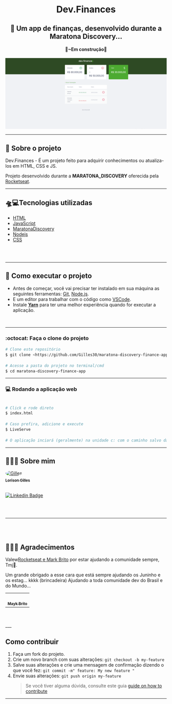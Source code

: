 <h1 align="center">Dev.Finances</h1>

<h2 align="center">🍕 Um app de finanças, desenvolvido durante a Maratona Discovery...</h2>

<h4 align="center">🚧~Em construção🚧</h4>

<img src="./assets/dev.finances.png" />

___

## 💬 Sobre o projeto
Dev.Finances - É um projeto feito para adquirir conhecimentos ou atualiza-los em HTML, CSS e JS.

Projeto desenvolvido durante a **MARATONA_DISCOVERY** oferecida pela [Rocketseat](https://app.rocketseat.com.br/).

___

## 🛸💻Tecnologias utilizadas
* [HTML](https://www.w3schools.com/html/)
* [JavaScript](https://nextjs.org)
* [MaratonaDiscovery](https://maratonadiscover.rocketseat.com.br/inscricao)
* [Nodejs](https://nodejs.org/en/)
* [CSS](https://www.w3schools.com/css/)
<br>
<br>

___

## 🚀 Como executar o projeto

- Antes de começar, você vai precisar ter instalado em sua máquina as seguintes ferramentas: [Git](https://git-scm.com), [Node.js](https://nodejs.org/en/). 
- E um editor para trabalhar com o código como [VSCode](https://code.visualstudio.com/).
- Instale **[Yarn](https://yarnpkg.com/)** para ter uma melhor experiência quando for executar a aplicação.

<br>

___

### :octocat: Faça o clone do projeto

```bash
# Clone este repositório
$ git clone <https://github.com/Gilles30/maratona-discovery-finance-app.git>

# Acesse a pasta do projeto no terminal/cmd
$ cd maratona-discovery-finance-app

```
___

### 💻 Rodando a aplicação web
```bash

# Click e rode direto
$ index.html

# Caso prefira, adicione e execute 
$ LiveServe

# O aplicação inciará (geralmente) na unidade c: com o caminho salvo da pasta>
```
___

## 👨🏻‍🚀 Sobre mim

  <a href="https://app.rocketseat.com.br/me/lorison-gilles">
  <img style="border-radius: 50%; widht= 10px" width= "100px;" src="https://avatars3.githubusercontent.com/u/54437398?s=460&u=72d88fd3a7e3a95041d7771f3a5e6ad7f33b8740&v=4"  alt="Gilles"/>
  <br />
  <sub><b>Lorison Gilles</b></sub></a> <a href="https://app.rocketseat.com.br/me/lorison-gilles/" title="Rocketseat"></a>

 <br>
 <br>

[![Linkedin Badge](https://img.shields.io/badge/-LorisonGilles-blue?style=flat-square&logo=Linkedin&logoColor=white&link=https://www.linkedin.com/in/lorison-gilles/)](https://www.linkedin.com/in/lorison-gilles/)

<br>
<br>

___
<br>
<br>

## 💜💙💙  Agradecimentos

Valew[Rocketseat e Mark Brito](https://www.rocketseat.com.br) por estar ajudando a comunidade sempre, Tmj🚀.

Um grande obrigado a esse cara que está sempre ajudando os Juninho e os estag... kkkk (brincadeira) Ajudando a toda comunidade dev do Brasil e do Mundo...

<table>
  <td align="center"><a href="https://app.rocketseat.com.br/me/maykbrito"><img style="border-radius: 50%;" src="https://avatars2.githubusercontent.com/u/6643122?s=460&u=1e9e1f04b76fb5374e6a041f5e41dce83f3b5d92&v=4" width="100px;" alt=""/><br /><sub><b>Mayk Brito</b></sub></a><br /><a href="https://app.rocketseat.com.br/me/maykbrito" title="Rocketseat"></a></td>
</table>
<br>
<br>
___

## Como contribuir

1. Faça um fork do projeto.
2. Crie um novo branch com suas alterações: `git checkout -b my-feature`
3. Salve suas alterações e crie uma mensagem de confirmação dizendo o que você fez: `git commit -m" feature: My new feature "`
4. Envie suas alterações: `git push origin my-feature`
   > Se você tiver alguma dúvida, consulte este guia [guide on how to contribute](./CONTRIBUTING.md)

---

